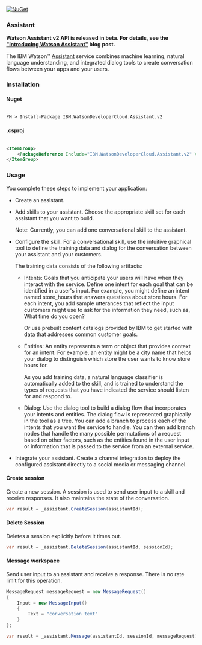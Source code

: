 [![NuGet](https://img.shields.io/badge/nuget-v2.11.0-green.svg?style=flat)](https://www.nuget.org/packages/IBM.WatsonDeveloperCloud.Assistant.v2/)

### Assistant

**Watson Assistant v2 API is released in beta. For details, see the ["Introducing Watson Assistant"](https://www.ibm.com/blogs/watson/2018/03/the-future-of-watson-conversation-watson-assistant/) blog post.**

The IBM Watson™ [Assistant][assistant] service combines machine learning, natural language understanding, and integrated dialog tools to create conversation flows between your apps and your users.

### Installation
#### Nuget
```

PM > Install-Package IBM.WatsonDeveloperCloud.Assistant.v2

```
#### .csproj
```xml

<ItemGroup>
    <PackageReference Include="IBM.WatsonDeveloperCloud.Assistant.v2" Version="2.11.0" />
</ItemGroup>

```
### Usage
You complete these steps to implement your application:

* Create an assistant.

* Add skills to your assistant. Choose the appropriate skill set for each assistant that you want to build.

    Note: Currently, you can add one conversational skill to the assistant.

* Configure the skill. For a conversational skill, use the intuitive graphical tool to define the training data and dialog for the conversation between your assistant and your customers.

    The training data consists of the following artifacts:

    * Intents: Goals that you anticipate your users will have when they interact with the service. Define one intent for each goal that can be identified in a user's input. For example, you might define an intent named store_hours that answers questions about store hours. For each intent, you add sample utterances that reflect the input customers might use to ask for the information they need, such as, What time do you open?

        Or use prebuilt content catalogs provided by IBM to get started with data that addresses common customer goals.

    * Entities: An entity represents a term or object that provides context for an intent. For example, an entity might be a city name that helps your dialog to distinguish which store the user wants to know store hours for.

        As you add training data, a natural language classifier is automatically added to the skill, and is trained to understand the types of requests that you have indicated the service should listen for and respond to.

    * Dialog: Use the dialog tool to build a dialog flow that incorporates your intents and entities. The dialog flow is represented graphically in the tool as a tree. You can add a branch to process each of the intents that you want the service to handle. You can then add branch nodes that handle the many possible permutations of a request based on other factors, such as the entities found in the user input or information that is passed to the service from an external service.

* Integrate your assistant. Create a channel integration to deploy the configured assistant directly to a social media or messaging channel.

#### Create session
Create a new session. A session is used to send user input to a skill and receive responses. It also maintains the state of the conversation.
```cs
var result = _assistant.CreateSession(assistantId);
```

#### Delete Session
Deletes a session explicitly before it times out.
```cs
var result = _assistant.DeleteSession(assistantId, sessionId);
```

#### Message workspace
Send user input to an assistant and receive a response. There is no rate limit for this operation.
```cs
MessageRequest messageRequest = new MessageRequest()
{
    Input = new MessageInput()
    {
        Text = "conversation text"
    }
};

var result = _assistant.Message(assistantId, sessionId, messageRequest);
```

[assistant]:https://console.bluemix.net/docs/services/assistant/index.html
